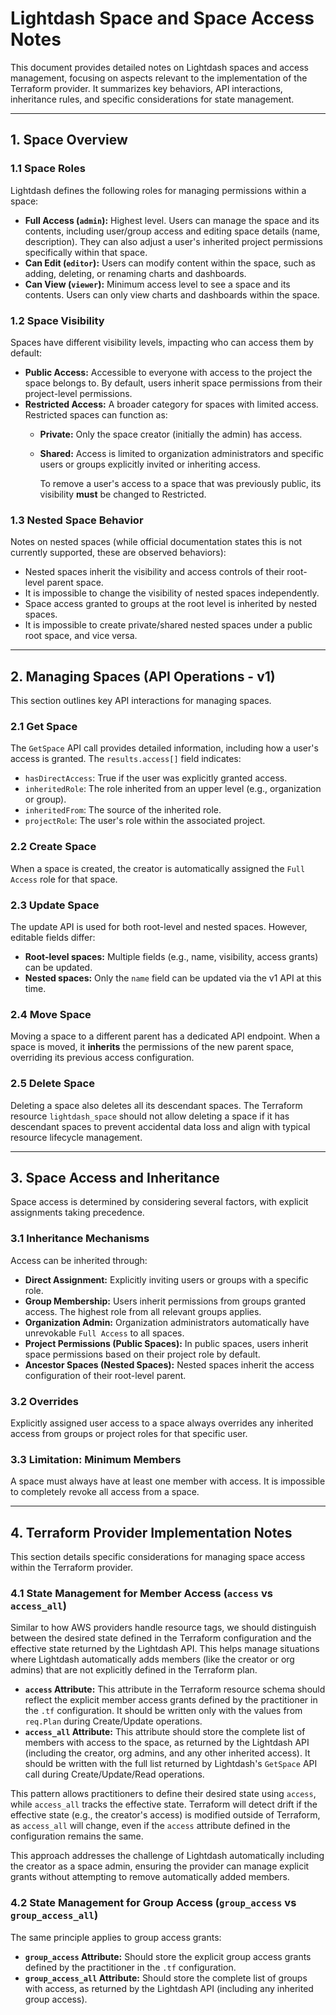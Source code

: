 # Lightdash Space and Space Access Notes

This document provides detailed notes on Lightdash spaces and access management, focusing on aspects relevant to the implementation of the Terraform provider. It summarizes key behaviors, API interactions, inheritance rules, and specific considerations for state management.

---

## 1. Space Overview

### 1.1 Space Roles

Lightdash defines the following roles for managing permissions within a space:

- **Full Access (`admin`):** Highest level. Users can manage the space and its contents, including user/group access and editing space details (name, description). They can also adjust a user's inherited project permissions specifically within that space.
- **Can Edit (`editor`):** Users can modify content within the space, such as adding, deleting, or renaming charts and dashboards.
- **Can View (`viewer`):** Minimum access level to see a space and its contents. Users can only view charts and dashboards within the space.

### 1.2 Space Visibility

Spaces have different visibility levels, impacting who can access them by default:

- **Public Access:** Accessible to everyone with access to the project the space belongs to. By default, users inherit space permissions from their project-level permissions.
- **Restricted Access:** A broader category for spaces with limited access. Restricted spaces can function as:
  - **Private:** Only the space creator (initially the admin) has access.
  - **Shared:** Access is limited to organization administrators and specific users or groups explicitly invited or inheriting access.

    To remove a user's access to a space that was previously public, its visibility **must** be changed to Restricted.

### 1.3 Nested Space Behavior

Notes on nested spaces (while official documentation states this is not currently supported, these are observed behaviors):

- Nested spaces inherit the visibility and access controls of their root-level parent space.
- It is impossible to change the visibility of nested spaces independently.
- Space access granted to groups at the root level is inherited by nested spaces.
- It is impossible to create private/shared nested spaces under a public root space, and vice versa.

---

## 2. Managing Spaces (API Operations - v1)

This section outlines key API interactions for managing spaces.

### 2.1 Get Space

The `GetSpace` API call provides detailed information, including how a user's access is granted. The `results.access[]` field indicates:

- `hasDirectAccess`: True if the user was explicitly granted access.
- `inheritedRole`: The role inherited from an upper level (e.g., organization or group).
- `inheritedFrom`: The source of the inherited role.
- `projectRole`: The user's role within the associated project.

### 2.2 Create Space

When a space is created, the creator is automatically assigned the `Full Access` role for that space.

### 2.3 Update Space

The update API is used for both root-level and nested spaces. However, editable fields differ:

- **Root-level spaces:** Multiple fields (e.g., name, visibility, access grants) can be updated.
- **Nested spaces:** Only the `name` field can be updated via the v1 API at this time.

### 2.4 Move Space

Moving a space to a different parent has a dedicated API endpoint. When a space is moved, it **inherits** the permissions of the new parent space, overriding its previous access configuration.

### 2.5 Delete Space

Deleting a space also deletes all its descendant spaces. The Terraform resource `lightdash_space` should not allow deleting a space if it has descendant spaces to prevent accidental data loss and align with typical resource lifecycle management.

---

## 3. Space Access and Inheritance

Space access is determined by considering several factors, with explicit assignments taking precedence.

### 3.1 Inheritance Mechanisms

Access can be inherited through:

- **Direct Assignment:** Explicitly inviting users or groups with a specific role.
- **Group Membership:** Users inherit permissions from groups granted access. The highest role from all relevant groups applies.
- **Organization Admin:** Organization administrators automatically have unrevokable `Full Access` to all spaces.
- **Project Permissions (Public Spaces):** In public spaces, users inherit space permissions based on their project role by default.
- **Ancestor Spaces (Nested Spaces):** Nested spaces inherit the access configuration of their root-level parent.

### 3.2 Overrides

Explicitly assigned user access to a space always overrides any inherited access from groups or project roles for that specific user.

### 3.3 Limitation: Minimum Members

A space must always have at least one member with access. It is impossible to completely revoke all access from a space.

---

## 4. Terraform Provider Implementation Notes

This section details specific considerations for managing space access within the Terraform provider.

### 4.1 State Management for Member Access (`access` vs `access_all`)

Similar to how AWS providers handle resource tags, we should distinguish between the desired state defined in the Terraform configuration and the effective state returned by the Lightdash API. This helps manage situations where Lightdash automatically adds members (like the creator or org admins) that are not explicitly defined in the Terraform plan.

- **`access` Attribute:** This attribute in the Terraform resource schema should reflect the explicit member access grants defined by the practitioner in the `.tf` configuration. It should be written only with the values from `req.Plan` during Create/Update operations.
- **`access_all` Attribute:** This attribute should store the complete list of members with access to the space, as returned by the Lightdash API (including the creator, org admins, and any other inherited access). It should be written with the full list returned by Lightdash's `GetSpace` API call during Create/Update/Read operations.

This pattern allows practitioners to define their desired state using `access`, while `access_all` tracks the effective state. Terraform will detect drift if the effective state (e.g., the creator's access) is modified outside of Terraform, as `access_all` will change, even if the `access` attribute defined in the configuration remains the same.

This approach addresses the challenge of Lightdash automatically including the creator as a space admin, ensuring the provider can manage explicit grants without attempting to remove automatically added members.

### 4.2 State Management for Group Access (`group_access` vs `group_access_all`)

The same principle applies to group access grants:

- **`group_access` Attribute:** Should store the explicit group access grants defined by the practitioner in the `.tf` configuration.
- **`group_access_all` Attribute:** Should store the complete list of groups with access, as returned by the Lightdash API (including any inherited group access).
